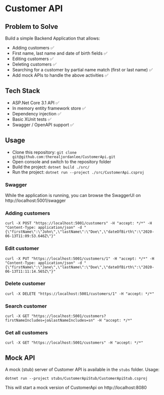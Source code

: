 # Customer API

## Problem to Solve
Build a simple Backend Application that allows:
- Adding customers :white_check_mark:
- First name, last name and date of birth fields :white_check_mark:
- Editing customers :white_check_mark:
- Deleting customers :white_check_mark:
- Searching for a customer by partial name match (first or last name) :white_check_mark:
- Add mock APIs to handle the above activities :white_check_mark:

## Tech Stack
- ASP.Net Core 3.1 API :white_check_mark:
- In memory entity framework store :white_check_mark:
- Dependency injection :white_check_mark:
- Basic XUnit tests :white_check_mark:
- Swagger / OpenAPI support :white_check_mark:

## Usage
- Clone this repository: `git clone git@github.com:therealjordanlee/CustomerApi.git`
- Open console and switch to the repository folder
- Build the project: `dotnet build ./src/`
- Run the project: `dotnet run --project ./src/CustomerApi.csproj`

### Swagger
While the application is running, you can browse the SwaggerUI on http://localhost:5001/swagger

### Adding customers
```
curl -X POST "https://localhost:5001/customers" -H "accept: */*" -H "Content-Type: application/json" -d "{\"firstName\":\"John\",\"lastName\":\"Doe\",\"dateOfBirth\":\"2020-06-13T11:09:53.646Z\"}"
```

### Edit customer
```
curl -X PUT "https://localhost:5001/customers/1" -H "accept: */*" -H "Content-Type: application/json" -d "{\"firstName\":\"Jane\",\"lastName\":\"Doe\",\"dateOfBirth\":\"2020-06-13T11:11:14.565Z\"}"
```

### Delete customer
```
curl -X DELETE "https://localhost:5001/customers/1" -H "accept: */*"
```

### Search customer
```
curl -X GET "https://localhost:5001/customers?firstNameIncludes=jo&lastNameIncludes=sn" -H "accept: */*"
```

### Get all customers
```
curl -X GET "https://localhost:5001/customers" -H "accept: */*"
```

## Mock API
A mock (stub) server of Customer API is available in the `stubs` folder.
Usage:
```
dotnet run --project stubs/CustomerApiStub/CustomerApiStub.csproj
```

This will start a mock version of CustomerApi on http://localhost:8080